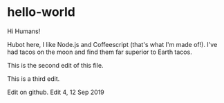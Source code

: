 # hello-world

Hi Humans!

Hubot here, I like Node.js and Coffeescript (that's what I'm made of!).
I've had tacos on the moon and find them far superior to Earth tacos.

This is the second edit of this file.

This is a third edit.

Edit on github. Edit 4, 12 Sep 2019

